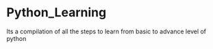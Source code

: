# Python_Learning
Its a compilation of all the steps to learn from basic to advance level of python
